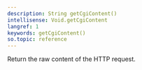 ```yaml
---
description: String getCgiContent()
intellisense: Void.getCgiContent
langref: 1
keywords: getCgiContent()
so.topic: reference
---
```



Return the raw content of the HTTP request.


